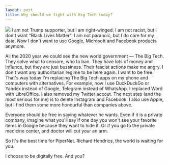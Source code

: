 ```yaml
---
layout: post
title: Why should we fight with Big Tech today?
---
```


<img src="http://thematver.github.io/images/big_tech.png" >  
I am not Trump supporter, but I am right-winged. I am not racist, but I don't want "Black Lives Matter". I am not paranoic, but I do care for my data. Now I don't want to use Google, Microsoft and Facebook products anymore.

All the 2020 year we could see the new world government — The Big Tech. They solve what to censore, who to ban. They have lots of money and influnce, but they are just bussiness. Their fascist actions make me angry. I don't want any authoritarian regime to be here again. I want to be free. That's way today I'm replacing The Big Tech apps on my phone and computers with alternatives. For example, now I use DuckDuckGo or Yandex instead of Google, Telegram instead of WhatsApp. I replaced Word with LibreOffice. I also removed my Twitter accout. The next step (and the most serious for me) is to delete Instagram and Facebook. I also use Apple, but I find them some more honourful than companies above. 

Everyone should be free in saying whatever he wants. Even if it is a private company, imagine what you'll say if one day you won't see your favorite items in Google because they want to hide it. Or if you go to the private medicine center, and doctor will cut your an arm. 

So It's the best time for PiperNet. Richard Hendrics, the world is waiting for you.

I choose to be digitally free. And you?


